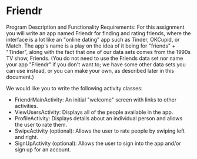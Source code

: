 # Friendr
Program Description and Functionality Requirements:
For this assignment you will write an app named Friendr for finding and rating friends, where the interface is a lot like an "online dating" app such as Tinder, OKCupid, or Match. The app's name is a play on the idea of it being for "friends" + "Tinder", along with the fact that one of our data sets comes from the 1990s TV show, Friends. (You do not need to use the Friends data set nor name your app "Friendr" if you don't want to; we have some other data sets you can use instead, or you can make your own, as described later in this document.)

We would like you to write the following activity classes:
- FriendrMainActivity: An initial "welcome" screen with links to other activities.
- ViewUsersActivity: Displays all of the people available in the app.
- ProfileActivity: Displays details about an individual person and allows the user to rate them.
- SwipeActivity (optional): Allows the user to rate people by swiping left and right.
- SignUpActivity (optional): Allows the user to sign into the app and/or sign up for an account.
